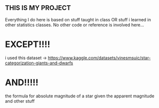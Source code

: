 ## THIS IS MY PROJECT

Everything I do here is based on stuff taught in class OR stuff i learned in other
statistics classes. No other code or reference is involved here...

# EXCEPT!!!!

i used this dataset -> https://www.kaggle.com/datasets/vinesmsuic/star-categorization-giants-and-dwarfs

# AND!!!!!

the formula for absolute magnitude of a star given the apparent magnitude and other stuff